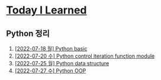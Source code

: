 # [Today I Learned](/../..)
## Python 정리

1. [[2022-07-18 월] Python basic](/Python/0718_Python_basic.md)
2. [[2022-07-20 수] Python control iteration function module](/Python/0720_control_iteration_function_module.md)
3. [[2022-07-25 월] Python data structure](/Python/0725_data_structure.md)
4. [[2022-07-27 수] Python OOP](/Python/0727_OOP.md)
